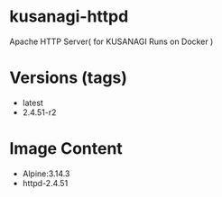# kusanagi-httpd

Apache HTTP Server( for KUSANAGI Runs on Docker )

# Versions (tags)

- latest
- 2.4.51-r2

# Image Content

- Alpine:3.14.3
- httpd-2.4.51

